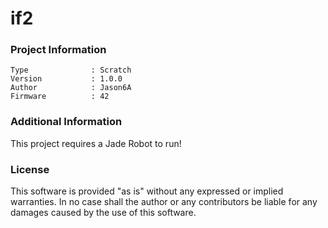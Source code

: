 if2
================



### Project Information
```
Type              : Scratch
Version           : 1.0.0
Author            : Jason6A
Firmware          : 42
```

### Additional Information
This project requires a Jade Robot to run!

### License
This software is provided "as is" without any expressed or implied warranties.  In no case shall the author or any contributors be liable for any damages caused by the use of this software.


